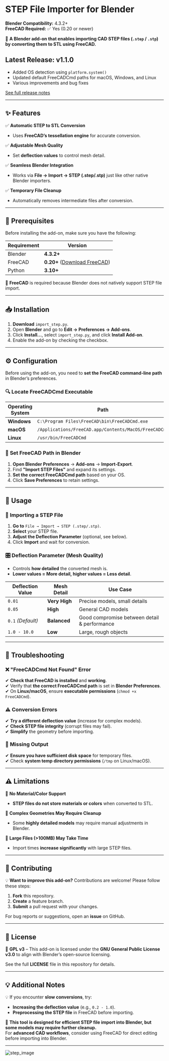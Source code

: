 # STEP File Importer for Blender

**Blender Compatibility:** 4.3.2+  
**FreeCAD Required:** ✅ Yes (0.20 or newer)  

📌 **A Blender add-on that enables importing CAD STEP files (`.step` / `.stp`) by converting them to STL using FreeCAD.**  

## Latest Release: v1.1.0
- Added OS detection using `platform.system()`
- Updated default FreeCADCmd paths for macOS, Windows, and Linux
- Various improvements and bug fixes

[See full release notes](https://github.com/postsilver/import_step/releases/tag/v1.1.0)


---

## ✨ Features

✅ **Automatic STEP to STL Conversion**  
- Uses **FreeCAD’s tessellation engine** for accurate conversion.  

✅ **Adjustable Mesh Quality**  
- Set **deflection values** to control mesh detail.  

✅ **Seamless Blender Integration**  
- Works via **File → Import → STEP (.step/.stp)** just like other native Blender importers.  

✅ **Temporary File Cleanup**  
- Automatically removes intermediate files after conversion.  

---

## 📌 Prerequisites

Before installing the add-on, make sure you have the following:  

| **Requirement** | **Version** |
|---------------|------------|
| Blender | **4.3.2+** |
| FreeCAD | **0.20+** ([Download FreeCAD](https://www.freecad.org/)) |
| Python | **3.10+** |

🔹 **FreeCAD** is required because Blender does not natively support STEP file import.  

---

## 📥 Installation

1. **Download** `import_step.py`.  
2. Open **Blender** and go to **Edit → Preferences → Add-ons**.  
3. Click **Install...**, select `import_step.py`, and click **Install Add-on**.  
4. Enable the add-on by checking the checkbox.  

---

## ⚙️ Configuration

Before using the add-on, you need to **set the FreeCAD command-line path** in Blender’s preferences.

### 🔍 **Locate FreeCADCmd Executable**
| **Operating System** | **Path** |
|---------------------|------------|
| **Windows** | `C:\Program Files\FreeCAD\bin\FreeCADCmd.exe` |
| **macOS** | `/Applications/FreeCAD.app/Contents/MacOS/FreeCADCmd` |
| **Linux** | `/usr/bin/FreeCADCmd` |

### 🔧 **Set FreeCAD Path in Blender**
1. **Open Blender Preferences** → **Add-ons** → **Import-Export**.  
2. Find **"Import STEP Files"** and expand its settings.  
3. **Set the correct FreeCADCmd path** based on your OS.  
4. Click **Save Preferences** to retain settings.  

---

## 🚀 Usage

### 📂 **Importing a STEP File**
1. **Go to** `File → Import → STEP (.step/.stp)`.  
2. **Select** your STEP file.  
3. **Adjust the Deflection Parameter** (optional, see below).  
4. Click **Import** and wait for conversion.  

### 🎛 **Deflection Parameter (Mesh Quality)**
- Controls **how detailed** the converted mesh is.  
- **Lower values = More detail, higher values = Less detail**.  

| **Deflection Value** | **Mesh Detail** | **Use Case** |
|----------------------|----------------|--------------|
| `0.01` | **Very High** | Precise models, small details |
| `0.05` | **High** | General CAD models |
| `0.1` *(Default)* | **Balanced** | Good compromise between detail & performance |
| `1.0 - 10.0` | **Low** | Large, rough objects |

---

## 🔧 Troubleshooting

### ❌ **"FreeCADCmd Not Found" Error**
✔ **Check that FreeCAD is installed** and **working**.  
✔ Verify that **the correct FreeCADCmd path** is set in **Blender Preferences**.  
✔ On **Linux/macOS**, ensure **executable permissions** (`chmod +x FreeCADCmd`).  

### ⚠️ **Conversion Errors**
✔ **Try a different deflection value** (increase for complex models).  
✔ **Check STEP file integrity** (corrupt files may fail).  
✔ **Simplify** the geometry before importing.  

### 🚫 **Missing Output**
✔ **Ensure you have sufficient disk space** for temporary files.  
✔ Check **system temp directory permissions** (`/tmp` on Linux/macOS).  

---

## ⚠️ Limitations

🔹 **No Material/Color Support**  
- **STEP files do not store materials or colors** when converted to STL.  

🔹 **Complex Geometries May Require Cleanup**  
- Some **highly detailed models** may require manual adjustments in Blender.  

🔹 **Large Files (>100MB) May Take Time**  
- Import times **increase significantly** with large STEP files.  

---

## 🤝 Contributing

💡 **Want to improve this add-on?** Contributions are welcome! Please follow these steps:  

1. **Fork** this repository.  
2. **Create** a feature branch.  
3. **Submit** a pull request with your changes.  

For bug reports or suggestions, open an **issue** on GitHub.  

---

## 📜 License

📄 **GPL v3** – This add-on is licensed under the **GNU General Public License v3.0** to align with Blender’s open-source licensing.  

See the full **LICENSE** file in this repository for details.  

---

## 💡 Additional Notes

💡 If you encounter **slow conversions**, try:  
- **Increasing the deflection value** (e.g., `0.2 - 1.0`).  
- **Preprocessing the STEP file** in FreeCAD before importing.  

🚀 **This tool is designed for efficient STEP file import into Blender, but some models may require further cleanup.**  
For **advanced CAD workflows**, consider using FreeCAD for direct editing before importing into Blender.  

---
![step_image](https://github.com/user-attachments/assets/589840e6-d927-440e-83d9-40e4fbb9f007)
